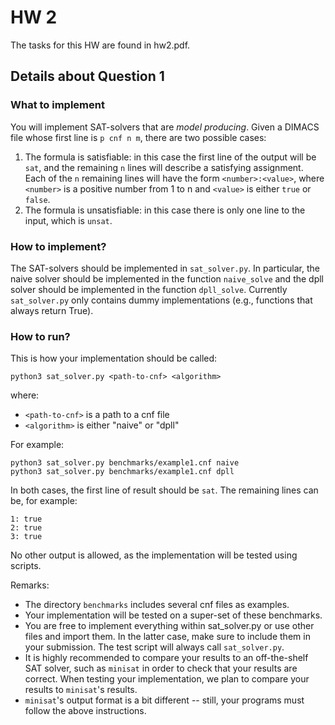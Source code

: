 # HW 2
The tasks for this HW are found in hw2.pdf.

## Details about Question 1

### What to implement
You will implement SAT-solvers that are *model producing*.
Given a DIMACS file whose first line is `p cnf n m`, there are two possible cases:
1. The formula is satisfiable: in this case the first line of the output
will be `sat`, and the remaining `n` lines will describe a satisfying assignment.
Each of the `n` remaining lines will have the form `<number>:<value>`,
where `<number>` is a positive number from 1 to n and `<value>` is either `true` or `false`.
2. The formula is unsatisfiable: in this case there is only one line to the input,
which is `unsat`.

### How to implement?
The SAT-solvers should be implemented in `sat_solver.py`.
In particular, the naive solver should be implemented in the function
`naive_solve` and the dpll solver should be implemented in the function
`dpll_solve`. 
Currently `sat_solver.py` only contains dummy implementations (e.g., functions that always return True).

### How to run?
This is how your implementation should be called:
```
python3 sat_solver.py <path-to-cnf> <algorithm>
```
where:
- `<path-to-cnf>` is a path to a cnf file
- `<algorithm>` is either "naive" or "dpll"

For example:
```
python3 sat_solver.py benchmarks/example1.cnf naive
python3 sat_solver.py benchmarks/example1.cnf dpll
```
In both cases, the first line of result should be `sat`. 
The remaining lines can be, for example:
```
1: true
2: true
3: true
```
No other output is allowed, as the implementation will be tested using scripts.

Remarks:

- The directory `benchmarks` includes several cnf files as examples.
- Your implementation will be tested on a super-set of these benchmarks.
- You are free to implement everything within sat_solver.py or use other files and import them. In the latter case, make sure to include them in your submission. The test script will always call `sat_solver.py`.
- It is highly recommended to compare your results to an off-the-shelf SAT solver,
such as `minisat` in order to check that your results are correct.
When testing your implementation, we plan to compare your results to `minisat`'s results.
- `minisat`'s output format is a bit different -- still, your programs must follow the above instructions.
